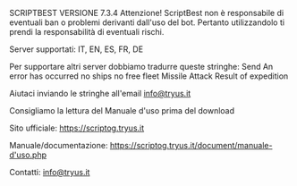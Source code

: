 SCRIPTBEST VERSIONE 7.3.4
Attenzione!
ScriptBest non è responsabile di eventuali ban o problemi derivanti dall'uso del bot. Pertanto utilizzandolo
ti prendi la responsabilità di eventuali rischi.

Server supportati: IT, EN, ES, FR, DE

Per supportare altri server dobbiamo tradurre queste stringhe:
Send
An error has occurred
no ships
no free fleet
Missile Attack
Result of expedition
  
Aiutaci inviando le stringhe all'email info@tryus.it


Consigliamo la lettura del Manuale d'uso prima del download

Sito ufficiale:
https://scriptog.tryus.it

Manuale/documentazione:
https://scriptog.tryus.it/document/manuale-d'uso.php

Contatti:
info@tryus.it


